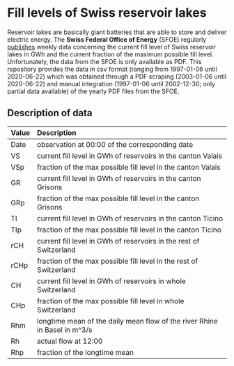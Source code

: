 # Fill levels of Swiss reservoir lakes

Reservoir lakes are basically giant batteries that are able to store and deliver electric energy. The **Swiss Federal Office of Energy** (SFOE) regularly [publishes](https://www.bfe.admin.ch/bfe/en/home/supply/statistics-and-geodata/energy-statistics/electricity-statistics.html) weekly data concerning the current fill level of Swiss reservoir lakes in GWh and the current fraction of the maximum possible fill level. Unfortunately, the data from the SFOE is only available as PDF. This repository provides the data in csv format (ranging from 1997-01-06 until 2020-06-22) which was obtained through a PDF scraping (2003-01-06 until 2020-06-22) and manual integration (1997-01-06 until 2002-12-30; only partial data available) of the yearly PDF files from the SFOE.

## Description of data

|Value|Description|
|:---|:---|
|Date|observation at 00:00 of the corresponding date|
|VS|current fill level in GWh of reservoirs in the canton Valais|
|VSp|fraction of the max possible fill level in the canton Valais|
|GR|current fill level in GWh of reservoirs in the canton Grisons|
|GRp|fraction of the max possible fill level in the canton Grisons|
|TI|current fill level in GWh of reservoirs in the canton Ticino|
|TIp|fraction of the max possible fill level in the canton Ticino|
|rCH|current fill level in GWh of reservoirs in the rest of Switzerland|
|rCHp|fraction of the max possible fill level in the rest of Switzerland|
|CH|current fill level in GWh of reservoirs in whole Switzerland|
|CHp|fraction of the max possible fill level in whole Switzerland|
|Rhm|longtime mean of the daily mean flow of the river Rhine in Basel in m^3/s|
|Rh|actual flow at 12:00|
|Rhp|fraction of the longtime mean|
